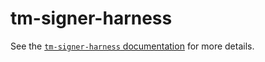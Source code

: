# tm-signer-harness

See the [`tm-signer-harness`
documentation](https://libonomy.com/docs/tools/remote-signer-validation.html)
for more details.
